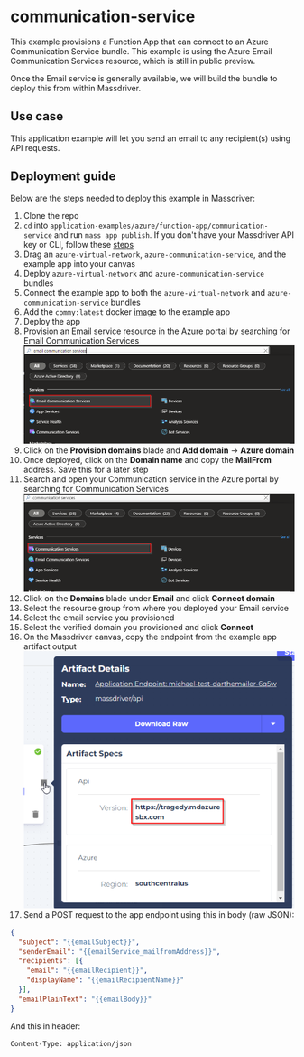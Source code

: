 # communication-service

This example provisions a Function App that can connect to an Azure Communication Service bundle. This example is using the Azure Email Communication Services resource, which is still in public preview. 

Once the Email service is generally available, we will build the bundle to deploy this from within Massdriver.

## Use case
This application example will let you send an email to any recipient(s) using API requests.

## Deployment guide
Below are the steps needed to deploy this example in Massdriver:
1. Clone the repo
2. `cd` into `application-examples/azure/function-app/communication-service` and run `mass app publish`. If you don't have your Massdriver API key or CLI, follow these [steps](https://docs.massdriver.cloud/bundles/walk-through#generate-massdriver-api-token)
3. Drag an `azure-virtual-network`, `azure-communication-service`, and the example app into your canvas
4. Deploy `azure-virtual-network` and `azure-communication-service` bundles
5. Connect the example app to both the `azure-virtual-network` and `azure-communication-service` bundles
6. Add the `commy:latest` docker [image](https://hub.docker.com/r/massdrivercloud/commy) to the example app
7. Deploy the app
8. Provision an Email service resource in the Azure portal by searching for Email Communication Services
![Search Email Communication Service](comm-app-example-1.png "Search Email Communication Service")
9. Click on the **Provision domains** blade and **Add domain** -> **Azure domain**
10. Once deployed, click on the **Domain name** and copy the **MailFrom** address. Save this for a later step
11. Search and open your Communication service in the Azure portal by searching for Communication Services
![Search Communication Service](comm-app-example-2.png "Search Communication Service")
12. Click on the **Domains** blade under **Email** and click **Connect domain**
13. Select the resource group from where you deployed your Email service
14. Select the email service you provisioned
15. Select the verified domain you provisioned and click **Connect**
16. On the Massdriver canvas, copy the endpoint from the example app artifact output
![Copy endpoint](comm-app-example-3.png "Copy endpoint")
17. Send a POST request to the app endpoint using this in body (raw JSON):
```JSON
{
  "subject": "{{emailSubject}}",
  "senderEmail": "{{emailService_mailfromAddress}}",
  "recipients": [{
    "email": "{{emailRecipient}}",
    "displayName": "{{emailRecipientName}}"
  }],
  "emailPlainText": "{{emailBody}}"
}
```
And this in header:
```
Content-Type: application/json
```